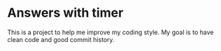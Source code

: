 # Answers with timer
This is a project to help me improve my coding style. My goal is to have clean code and good commit history.